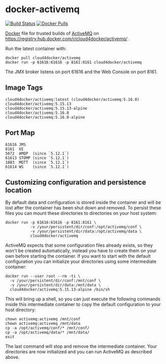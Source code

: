 docker-activemq
===============

[![Build Status](https://travis-ci.org/tec-cloud/docker-activemq.svg?branch=master)](https://travis-ci.org/tec-cloud/docker-activemq)
[![Docker Pulls](https://img.shields.io/docker/pulls/cloud4docker/activemq.svg?maxAge=2592000)](https://hub.docker.com/r/cloud4docker/activemq/)

[Docker](https://www.docker.io/) file for trusted builds of [ActiveMQ](http://activemq.apache.org/) on https://registry.hub.docker.com/r/cloud4docker/activemq/ .

Run the latest container with:

    docker pull cloud4docker/activemq
    docker run -p 61616:61616 -p 8161:8161 cloud4docker/activemq

The JMX broker listens on port 61616 and the Web Console on port 8161.

Image Tags
----------

    cloud4docker/activemq:latest (cloud4docker/activemq:5.16.0)
    cloud4docker/activemq:5.15.13
    cloud4docker/activemq:5.15.13-alpine
    cloud4docker/activemq:5.16.0
    cloud4docker/activemq:5.16.0-alpine

Port Map
--------

    61616 JMS
    8161  UI
    5672  AMQP  (since `5.12.1`)
    61613 STOMP (since `5.12.1`)
    1883  MQTT  (since `5.12.1`)
    61614 WS    (since `5.12.1`)

Customizing configuration and persistence location
--------------------------------------------------
By default data and configuration is stored inside the container and will be
lost after the container has been shut down and removed. To persist these
files you can mount these directories to directories on your host system:

    docker run -p 61616:61616 -p 8161:8161 \
               -v /your/persistent/dir/conf:/opt/activemq/conf \
               -v /your/persistent/dir/data:/opt/activemq/data \
               cloud4docker/activemq

ActiveMQ expects that some configuration files already exists, so they won't be
created automatically, instead you have to create them on your own before
starting the container. If you want to start with the default configuration you
can initialize your directories using some intermediate container:

    docker run --user root --rm -ti \
      -v /your/persistent/dir/conf:/mnt/conf \
      -v /your/persistent/dir/data:/mnt/data \
      cloud4docker/activemq:5.15.13-alpine /bin/sh

This will bring up a shell, so you can just execute the following commands
inside this intermediate container to copy the default configuration to your
host directory:

    chown activemq:activemq /mnt/conf
    chown activemq:activemq /mnt/data
    cp -a /opt/activemq/conf/* /mnt/conf/
    cp -a /opt/activemq/data/* /mnt/data/
    exit

The last command will stop and remove the intermediate container. Your
directories are now initialized and you can run ActiveMQ as described above.


